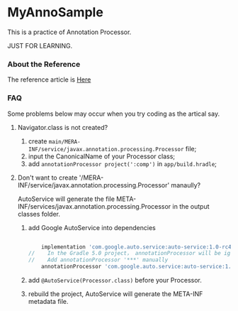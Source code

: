 # MyAnnoSample

This is a practice of Annotation Processor. 

JUST FOR LEARNING. 

### About the Reference

The reference article is [Here](https://medium.com/@iammert/annotation-processing-dont-repeat-yourself-generate-your-code-8425e60c6657)

### FAQ

Some problems below may occur when you try coding as the artical say.

1. Navigator.class is not created?

	1. create `main/MERA-INF/service/javax.annotation.processing.Processor` file;
	2. input the CanonicalName of your Processor class;
	3. add `annotationProcessor project(':comp')` in `app/build.hradle`;


2. Don't want to create '/MERA-INF/service/javax.annotation.processing.Processor' manaully?

	AutoService will generate the file META-INF/services/javax.annotation.processing.Processor in the output classes folder.

	1. add Google AutoService into dependencies 

		```groovy

		    implementation 'com.google.auto.service:auto-service:1.0-rc4'
		//    In the Gradle 5.0 project， annotationProcessor will be ignored
		//    Add annotationProcessor '***' manually
		    annotationProcessor 'com.google.auto.service:auto-service:1.0-rc4'

		```

	2. add `@AutoService(Processor.class)` before your Processor. 

	3. rebuild the project, AutoService will generate the META-INF metadata file.




